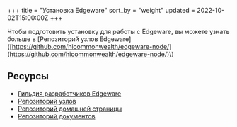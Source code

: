 +++
title = "Установка Edgeware"
sort_by = "weight"
updated = 2022-10-02T15:00:00Z
+++

Чтобы подготовить установку для работы с Edgeware, вы можете узнать больше в \[Репозиторий узлов Edgeware]\([https://github.com/hicommonwealth/edgeware-node/](https://github.com/hicommonwealth/edgeware-node/)\)

## Ресурсы

- [Гильдия разработчиков Edgeware](http://github.com/edgeware-builders)
- [Репозиторий узлов](https://github.com/hicommonwealth/edgeware-node/)
- [Репозиторий домашней страницы](https://github.com/hicommonwealth/edgeware-homepage)
- [Репозиторий документов](https://github.com/hicommonwealth/edgeware-documentation)
